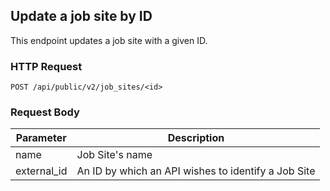 ## Update a job site by ID

This endpoint updates a job site with a given ID.

### HTTP Request

`POST /api/public/v2/job_sites/<id>`

### Request Body

Parameter   | Description
---------   | -----------
name        | Job Site's name
external_id | An ID by which an API wishes to identify a Job Site

